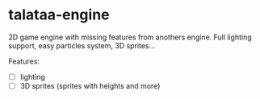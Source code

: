 # talataa-engine
2D game engine with missing features from anothers engine. Full lighting support, easy particles system, 3D sprites...

Features:
- [ ] lighting
- [ ] 3D sprites (sprites with heights and more)
